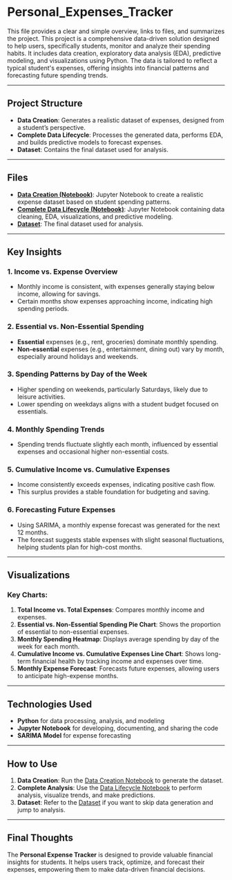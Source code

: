 # Personal_Expenses_Tracker
This file provides a clear and simple overview, links to files, and summarizes the project.
This project is a comprehensive data-driven solution designed to help users, specifically students, monitor and analyze their spending habits. It includes data creation, exploratory data analysis (EDA), predictive modeling, and visualizations using Python. The data is tailored to reflect a typical student's expenses, offering insights into financial patterns and forecasting future spending trends.

---

## Project Structure

- **Data Creation**: Generates a realistic dataset of expenses, designed from a student’s perspective.
- **Complete Data Lifecycle**: Processes the generated data, performs EDA, and builds predictive models to forecast expenses.
- **Dataset**: Contains the final dataset used for analysis.

---

## Files

- **[Data Creation (Notebook)](./Python/data_creation.ipynb)**: Jupyter Notebook to create a realistic expense dataset based on student spending patterns.
- **[Complete Data Lifecycle (Notebook)](./Python/data_lifecycle.ipynb)**: Jupyter Notebook containing data cleaning, EDA, visualizations, and predictive modeling.
- **[Dataset](./Python/dataset.csv)**: The final dataset used for analysis.

---

## Key Insights

### 1. Income vs. Expense Overview
   - Monthly income is consistent, with expenses generally staying below income, allowing for savings.
   - Certain months show expenses approaching income, indicating high spending periods.

### 2. Essential vs. Non-Essential Spending
   - **Essential** expenses (e.g., rent, groceries) dominate monthly spending.
   - **Non-essential** expenses (e.g., entertainment, dining out) vary by month, especially around holidays and weekends.

### 3. Spending Patterns by Day of the Week
   - Higher spending on weekends, particularly Saturdays, likely due to leisure activities.
   - Lower spending on weekdays aligns with a student budget focused on essentials.

### 4. Monthly Spending Trends
   - Spending trends fluctuate slightly each month, influenced by essential expenses and occasional higher non-essential costs.

### 5. Cumulative Income vs. Cumulative Expenses
   - Income consistently exceeds expenses, indicating positive cash flow.
   - This surplus provides a stable foundation for budgeting and saving.

### 6. Forecasting Future Expenses
   - Using SARIMA, a monthly expense forecast was generated for the next 12 months.
   - The forecast suggests stable expenses with slight seasonal fluctuations, helping students plan for high-cost months.

---

## Visualizations

### Key Charts:
1. **Total Income vs. Total Expenses**: Compares monthly income and expenses.
2. **Essential vs. Non-Essential Spending Pie Chart**: Shows the proportion of essential to non-essential expenses.
3. **Monthly Spending Heatmap**: Displays average spending by day of the week for each month.
4. **Cumulative Income vs. Cumulative Expenses Line Chart**: Shows long-term financial health by tracking income and expenses over time.
5. **Monthly Expense Forecast**: Forecasts future expenses, allowing users to anticipate high-expense months.

---

## Technologies Used

- **Python** for data processing, analysis, and modeling
- **Jupyter Notebook** for developing, documenting, and sharing the code
- **SARIMA Model** for expense forecasting

---

## How to Use

1. **Data Creation**: Run the [Data Creation Notebook](./Python/data_creation.ipynb) to generate the dataset.
2. **Complete Analysis**: Use the [Data Lifecycle Notebook](./Python/data_lifecycle.ipynb) to perform analysis, visualize trends, and make predictions.
3. **Dataset**: Refer to the [Dataset](./Python/dataset.csv) if you want to skip data generation and jump to analysis.

---

## Final Thoughts

The **Personal Expense Tracker** is designed to provide valuable financial insights for students. It helps users track, optimize, and forecast their expenses, empowering them to make data-driven financial decisions.
